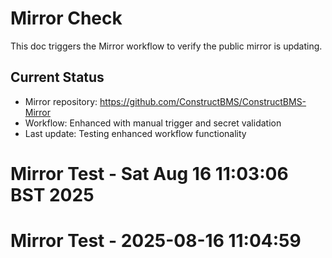 # Mirror Check

This doc triggers the Mirror workflow to verify the public mirror is updating.

## Current Status
- Mirror repository: https://github.com/ConstructBMS/ConstructBMS-Mirror
- Workflow: Enhanced with manual trigger and secret validation
- Last update: Testing enhanced workflow functionality
# Mirror Test - Sat Aug 16 11:03:06 BST 2025
# Mirror Test - 2025-08-16 11:04:59
